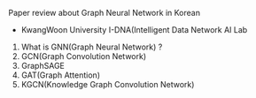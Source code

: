 Paper review about Graph Neural Network in Korean
- KwangWoon University I-DNA(Intelligent Data Network AI Lab

1. What is GNN(Graph Neural Network) ? <br>
2. GCN(Graph Convolution Network) <br>
3. GraphSAGE <br>
3. GAT(Graph Attention) <br>
4. KGCN(Knowledge Graph Convolution Network) <br>

